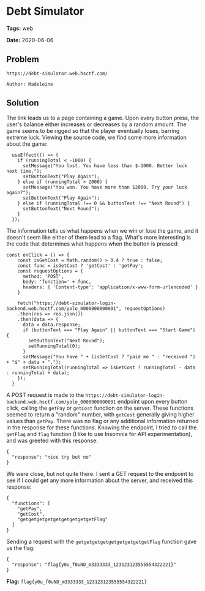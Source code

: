 # Debt Simulator

**Tags:** web

**Date:** 2020-06-06

## Problem
```
https://debt-simulator.web.hsctf.com/

Author: Madeleine

```

## Solution
The link leads us to a page containing a game. Upon every button press, the user's balance either increases or decreases by a random amount. The game seems to be rigged so that the player eventually loses, barring extreme luck. Viewing the source code, we find some more information about the game:

```
  useEffect(() => {
    if (runningTotal < -1000) {
      setMessage("You lost. You have less than $-1000. Better luck next time.");
      setButtonText("Play Again");
    } else if (runningTotal > 2000) {
      setMessage("You won. You have more than $2000. Try your luck again?");
      setButtonText("Play Again");
    } else if (runningTotal !== 0 && buttonText !== "Next Round") {
      setButtonText("Next Round");
    }
  });
```

The information tells us what happens when we win or lose the game, and it doesn't seem like either of them lead to a flag. What's more interesting is the code that determines what happens when the button is pressed:
```
const onClick = () => {
    const isGetCost = Math.random() > 0.4 ? true : false;
    const func = isGetCost ? 'getCost' : 'getPay';
    const requestOptions = {
      method: 'POST',
      body: 'function=' + func,
      headers: { 'Content-type': 'application/x-www-form-urlencoded' }
    }

    fetch("https://debt-simulator-login-backend.web.hsctf.com/yolo_0000000000001", requestOptions)
    .then(res => res.json())
    .then(data => {
      data = data.response;
      if (buttonText === "Play Again" || buttonText === "Start Game") {
        setButtonText("Next Round");
        setRunningTotal(0);
      }
      setMessage("You have " + (isGetCost ? "paid me " : "received ") + "$" + data + ".");
      setRunningTotal(runningTotal => isGetCost ? runningTotal - data : runningTotal + data);
    });
  }
  ```

A POST request is made to the ```https://debt-simulator-login-backend.web.hsctf.com/yolo_0000000000001``` endpoint upon every button click, calling the ```getPay``` or ```getCost``` function on the server. These functions seemed to return a "random" number, with ```getCost``` generally giving higher values than ```getPay```. There was no flag or any additional information returned in the response for these functions. Knowing the endpoint, I tried to call the ```getFlag``` and ```flag``` function (I like to use Insomnia for API experimentation), and was greeted with this response:

```
{
  "response": "nice try but no"
}
```

We were close, but not quite there. I sent a GET request to the endpoint to see if I could get any more information about the server, and received this response:
```
{
  "functions": [
    "getPay",
    "getCost",
    "getgetgetgetgetgetgetgetgetFlag"
  ]
}
```

Sending a request with the ```getgetgetgetgetgetgetgetgetFlag``` function gave us the flag:
```
{
  "response": "flag{y0u_f0uND_m3333333_123123123555554322221}"
}
```

**Flag:** ```flag{y0u_f0uND_m3333333_123123123555554322221}```